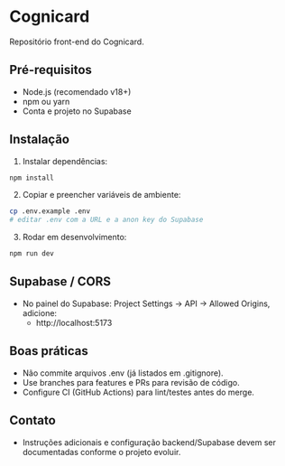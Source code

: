 # Cognicard

Repositório front-end do Cognicard.

## Pré-requisitos

- Node.js (recomendado v18+)
- npm ou yarn
- Conta e projeto no Supabase

## Instalação

1. Instalar dependências:

```bash
npm install
```

2. Copiar e preencher variáveis de ambiente:

```bash
cp .env.example .env
# editar .env com a URL e a anon key do Supabase
```

3. Rodar em desenvolvimento:

```bash
npm run dev
```

## Supabase / CORS

- No painel do Supabase: Project Settings → API → Allowed Origins, adicione:
  - http://localhost:5173

## Boas práticas

- Não commite arquivos .env (já listados em .gitignore).
- Use branches para features e PRs para revisão de código.
- Configure CI (GitHub Actions) para lint/testes antes do merge.

## Contato

- Instruções adicionais e configuração backend/Supabase devem ser documentadas conforme o projeto evoluir.
